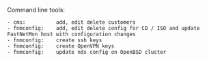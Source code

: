 
Command line tools:

	- cms:			add, edit delete customers
	- fnmconfig: 	add, edit delete config for CD / ISO and update FastNetMon host with configuration changes
	- fnmconfig:	create ssh keys
	- fnmconfig:	create OpenVPN keys
	- fnmconfig:	update nds config on OpenBSD cluster
